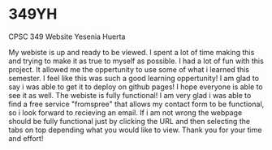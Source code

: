 # 349YH
CPSC 349 Website Yesenia Huerta

My webiste is up and ready to be viewed. I spent a lot of time making this and trying to make it as true to myself as possible. I had a lot of fun with this project. It allowed me the oppertunity to use some of what i learned this semester. I feel like this was such a good learning oppertunity! I am glad to say i was able to get it to deploy on github pages! I hope everyone is able to see it as well. The webiste is fully functional! I am very glad i was able to find a free service "fromspree" that allows my contact form to be functional, so i look forward to recieving an email. If i am not wrong the webpage should be fully functional just by clicking the URL and then selecting the tabs on top depending what you would like to view. Thank you for your time and effort! 
